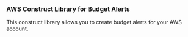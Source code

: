 ### AWS Construct Library for Budget Alerts

This construct library allows you to create budget alerts for your AWS account.
